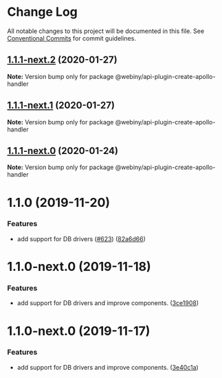 # Change Log

All notable changes to this project will be documented in this file.
See [Conventional Commits](https://conventionalcommits.org) for commit guidelines.

## [1.1.1-next.2](https://github.com/webiny/webiny-js/compare/@webiny/api-plugin-create-apollo-handler@1.1.1-next.1...@webiny/api-plugin-create-apollo-handler@1.1.1-next.2) (2020-01-27)

**Note:** Version bump only for package @webiny/api-plugin-create-apollo-handler





## [1.1.1-next.1](https://github.com/webiny/webiny-js/compare/@webiny/api-plugin-create-apollo-handler@1.1.1-next.0...@webiny/api-plugin-create-apollo-handler@1.1.1-next.1) (2020-01-27)

**Note:** Version bump only for package @webiny/api-plugin-create-apollo-handler





## [1.1.1-next.0](https://github.com/webiny/webiny-js/compare/@webiny/api-plugin-create-apollo-handler@1.1.0...@webiny/api-plugin-create-apollo-handler@1.1.1-next.0) (2020-01-24)

**Note:** Version bump only for package @webiny/api-plugin-create-apollo-handler





# 1.1.0 (2019-11-20)


### Features

* add support for DB drivers ([#623](https://github.com/webiny/webiny-js/issues/623)) ([82a6d66](https://github.com/webiny/webiny-js/commit/82a6d66d5ad96e4da13c035d2524c03bd50a7dff))





# 1.1.0-next.0 (2019-11-18)


### Features

* add support for DB drivers and improve components. ([3ce1908](https://github.com/webiny/webiny-js/commit/3ce1908))





# 1.1.0-next.0 (2019-11-17)


### Features

* add support for DB drivers and improve components. ([3e40c1a](https://github.com/webiny/webiny-js/commit/3e40c1a))
